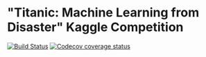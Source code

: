 # "Titanic: Machine Learning from Disaster" Kaggle Competition

[![Build Status](https://travis-ci.org/clark173/titanic-machine-learning.svg?branch=master)](https://travis-ci.org/clark173/titanic-machine-learning)
[![Codecov coverage status](https://codecov.io/gh/clark173/titanic-machine-learning/branch/master/graph/badge.svg)](https://codecov.io/gh/clark173/titanic-machine-learning)
